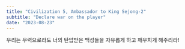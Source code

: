 ```yaml
---
title: "Civilization 5, Ambassador to King Sejong-2"
subtitle: "Declare war on the player"
date: "2023-08-23"
---
```


우리는 무력으로라도 너의 탄압받은 백성들을 자유롭게 하고 깨우치게 해주리라!
